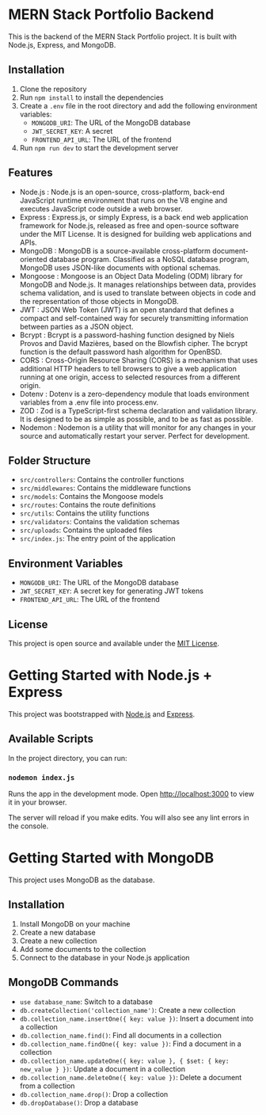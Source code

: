 # MERN Stack Portfolio Backend

This is the backend of the MERN Stack Portfolio project. It is built with Node.js, Express, and MongoDB.

## Installation

1. Clone the repository
2. Run `npm install` to install the dependencies
3. Create a `.env` file in the root directory and add the following environment variables:
   - `MONGODB_URI`: The URL of the MongoDB database
   - `JWT_SECRET_KEY`: A secret
   - `FRONTEND_API_URL`: The URL of the frontend
4. Run `npm run dev` to start the development server

## Features

- Node.js : Node.js is an open-source, cross-platform, back-end JavaScript runtime environment that runs on the V8 engine and executes JavaScript code outside a web browser.
- Express : Express.js, or simply Express, is a back end web application framework for Node.js, released as free and open-source software under the MIT License. It is designed for building web applications and APIs.
- MongoDB : MongoDB is a source-available cross-platform document-oriented database program. Classified as a NoSQL database program, MongoDB uses JSON-like documents with optional schemas.
- Mongoose : Mongoose is an Object Data Modeling (ODM) library for MongoDB and Node.js. It manages relationships between data, provides schema validation, and is used to translate between objects in code and the representation of those objects in MongoDB.
- JWT : JSON Web Token (JWT) is an open standard that defines a compact and self-contained way for securely transmitting information between parties as a JSON object.
- Bcrypt : Bcrypt is a password-hashing function designed by Niels Provos and David Mazières, based on the Blowfish cipher. The bcrypt function is the default password hash algorithm for OpenBSD.
- CORS : Cross-Origin Resource Sharing (CORS) is a mechanism that uses additional HTTP headers to tell browsers to give a web application running at one origin, access to selected resources from a different origin.
- Dotenv : Dotenv is a zero-dependency module that loads environment variables from a .env file into process.env.
- ZOD : Zod is a TypeScript-first schema declaration and validation library. It is designed to be as simple as possible, and to be as fast as possible.
- Nodemon : Nodemon is a utility that will monitor for any changes in your source and automatically restart your server. Perfect for development.

## Folder Structure

- `src/controllers`: Contains the controller functions
- `src/middlewares`: Contains the middleware functions
- `src/models`: Contains the Mongoose models
- `src/routes`: Contains the route definitions
- `src/utils`: Contains the utility functions
- `src/validators`: Contains the validation schemas
- `src/uploads`: Contains the uploaded files
- `src/index.js`: The entry point of the application

## Environment Variables

- `MONGODB_URI`: The URL of the MongoDB database
- `JWT_SECRET_KEY`: A secret key for generating JWT tokens 
- `FRONTEND_API_URL`: The URL of the frontend

## License

This project is open source and available under the [MIT License](LICENSE).

# Getting Started with Node.js + Express

This project was bootstrapped with [Node.js](https://nodejs.org/) and [Express](https://expressjs.com/).

## Available Scripts

In the project directory, you can run:

### `nodemon index.js`

Runs the app in the development mode.
Open [http://localhost:3000](http://localhost:3000) to view it in your browser.

The server will reload if you make edits.
You will also see any lint errors in the console.


# Getting Started with MongoDB

This project uses MongoDB as the database.

## Installation

1. Install MongoDB on your machine
2. Create a new database
3. Create a new collection
4. Add some documents to the collection
5. Connect to the database in your Node.js application

## MongoDB Commands

- `use database_name`: Switch to a database
- `db.createCollection('collection_name')`: Create a new collection
- `db.collection_name.insertOne({ key: value })`: Insert a document into a collection
- `db.collection_name.find()`: Find all documents in a collection
- `db.collection_name.findOne({ key: value })`: Find a document in a collection
- `db.collection_name.updateOne({ key: value }, { $set: { key: new_value } })`: Update a document in a collection
- `db.collection_name.deleteOne({ key: value })`: Delete a document from a collection
- `db.collection_name.drop()`: Drop a collection
- `db.dropDatabase()`: Drop a database
```

